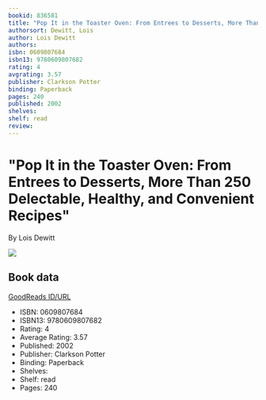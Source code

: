 ```yaml
---
bookid: 836581
title: "Pop It in the Toaster Oven: From Entrees to Desserts, More Than 250 Delectable, Healthy, and Convenient Recipes"
authorsort: Dewitt, Lois
author: Lois Dewitt
authors: 
isbn: 0609807684
isbn13: 9780609807682
rating: 4
avgrating: 3.57
publisher: Clarkson Potter
binding: Paperback
pages: 240
published: 2002
shelves: 
shelf: read
review: 
---
```


# "Pop It in the Toaster Oven: From Entrees to Desserts, More Than 250 Delectable, Healthy, and Convenient Recipes"

By Lois Dewitt

![](../../1320547498l/836581.jpg)

## Book data

[GoodReads ID/URL](https://www.goodreads.com/book/show/836581)

- ISBN: 0609807684
- ISBN13: 9780609807682
- Rating: 4
- Average Rating: 3.57
- Published: 2002
- Publisher: Clarkson Potter
- Binding: Paperback
- Shelves: 
- Shelf: read
- Pages: 240

